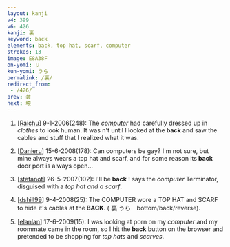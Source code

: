 ```yaml
---
layout: kanji
v4: 399
v6: 426
kanji: 裏
keyword: back
elements: back, top hat, scarf, computer
strokes: 13
image: E8A38F
on-yomi: リ
kun-yomi: うら
permalink: /裏/
redirect_from:
 - /426/
prev: 装
next: 壊
---
```


1) [<a href="http://kanji.koohii.com/profile/Raichu">Raichu</a>] 9-1-2006(248): The <em>computer</em> had carefully dressed up in <em>clothes</em> to look human. It was n&#039;t until I looked at the<strong> back</strong> and saw the cables and stuff that I realized what it was.

2) [<a href="http://kanji.koohii.com/profile/Danieru">Danieru</a>] 15-6-2008(178): Can computers be gay? I&#039;m not sure, but mine always wears a top hat and scarf, and for some reason its<strong> back</strong> door port is always open...

3) [<a href="http://kanji.koohii.com/profile/stefanot">stefanot</a>] 26-5-2007(102): I&#039;ll be<strong> back</strong> ! says the <em>computer</em> Terminator, disguised with a <em>top hat and a scarf</em>.

4) [<a href="http://kanji.koohii.com/profile/dshill99">dshill99</a>] 9-4-2008(25): The COMPUTER wore a TOP HAT and SCARF to hide it&#039;s cables at the<strong> BACK</strong>. ( 裏 うら　bottom/back/reverse).

5) [<a href="http://kanji.koohii.com/profile/elanlan">elanlan</a>] 17-6-2009(15): I was looking at porn on my <em>computer</em> and my roommate came in the room, so I hit the<strong> back</strong> button on the browser and pretended to be shopping for <em>top hats</em> and <em>scarves</em>.

